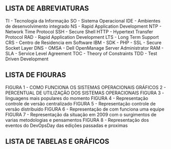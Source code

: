 LISTA DE ABREVIATURAS
---------------------

TI - Tecnologia da Informação
SO - Sistema Operacional
IDE - Ambientes de desenvolvimento integrado 
NS - Rapid Application Development
NTP - Network Time Protocol 
SSH - Secure Shell
HTTP - Hypertext Transfer Protocol 
RAD - Rapid Application Development
LTS - Long Term Support
CRS - Centro de Residencia em Software
IBM - 
SDK	- 
PHP - 
SSL - Secure Socket Layer
DNS - 
OMSA - Dell OpenManage Server Administrator
RAM - 
SLA - Service Level Agreement 
TOC - Theory of Constraints
TDD - Test Driven Development

LISTA DE FIGURAS
----------------

FIGURA 1 - COMO FUNCIONA OS SISTEMAS OPERACIONAIS
GRÁFICOS 2 - PERCENTUAL DE UTILIZAÇÃO DOS SISTEMAS OPERACIONAIS
FIGURA 3 - linguagens mais populares do momento
FIGURA 4 - Representação controle de versão centralizado
FIGURA 5 - Representação controle de versão distribuído
FIGURA 6 - Representação de com funciona uma equipe
FIGURA 7 - Representação da situação em 2009 com o surgimentos de varias metodologias e pensamentos
FIGURA 8 - Representação dos eventos do DevOpsDay das edições passadas e proximas


LISTA DE TABELAS E GRÁFICOS 
----------------------------

